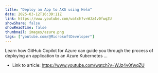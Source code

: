 ```yaml
---
title: "Deploy an App to AKS using Helm"
date: 2025-03-12T16:39:11Z
link: https://www.youtube.com/watch?v=WJz4v0fwqZU
showShare: false
showReadTime: false
thumbnail: images/azure.png
tags: ["youtube.com/@MicrosoftDeveloper"]
---
```

Learn how GitHub Copilot for Azure can guide you through the process of deploying an application to an Azure Kubernetes ...

- Link to article: https://www.youtube.com/watch?v=WJz4v0fwqZU